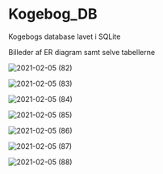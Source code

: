 # Kogebog_DB
Kogebogs database lavet i SQLite

Billeder af ER diagram samt selve tabellerne

![2021-02-05 (82)](https://user-images.githubusercontent.com/54774020/107099700-add43e00-6812-11eb-9780-acecdfbd7de5.png)

![2021-02-05 (83)](https://user-images.githubusercontent.com/54774020/107099719-b4fb4c00-6812-11eb-9783-03c61de86563.png)

![2021-02-05 (84)](https://user-images.githubusercontent.com/54774020/107099726-bc225a00-6812-11eb-9aed-c1c0bb175fe5.png)

![2021-02-05 (85)](https://user-images.githubusercontent.com/54774020/107099735-c5132b80-6812-11eb-85f5-ff3a18bca3aa.png)

![2021-02-05 (86)](https://user-images.githubusercontent.com/54774020/107099744-ca707600-6812-11eb-98d2-fb3a29022169.png)

![2021-02-05 (87)](https://user-images.githubusercontent.com/54774020/107099758-d3f9de00-6812-11eb-8c7e-f49e44998120.png)

![2021-02-05 (88)](https://user-images.githubusercontent.com/54774020/107099766-db20ec00-6812-11eb-9f42-594c2aedbefd.png)
